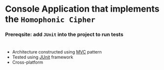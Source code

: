 [MVC]: https://en.wikipedia.org/wiki/Model%E2%80%93view%E2%80%93controller
[JUnit]: https://junit.org/junit5/
[JavaFX]:https://openjfx.io/
[JavaServlet]:https://docs.oracle.com/javaee/7/api/javax/servlet/Servlet.html

# Console Application that implements the `Homophonic Cipher`

### Prereqsite: add `JUnit` into the project to run tests

#
* Architecture constructed using [MVC] pattern
* Tested using [JUnit] framework
* Cross-platform